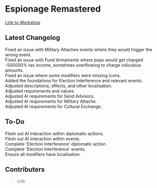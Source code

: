 # Espionage Remastered
[Link to Workshop](https://steamcommunity.com/sharedfiles/filedetails/?id=3432409401)  

## Latest Changelog
Fixed an issue with Military Attaches events where they would trigger the wrong event.  
Fixed an issue with Fund Armaments where pops would get charged -500000% tax income, sometimes overflowing to charge ridiculous amounts.  
Fixed an issue where some modifiers were missing icons.  
Added the foundations for Election Interference and relevant events.  
Adjusted descriptions, effects, and other localisation.  
Adjusted requirements and values.  
Adjusted AI requirements for Send Advisors.  
Adjusted AI requirements for Military Attache.  
Adjusted AI requirements for Cultural Exchange.  

## To-Do
Flesh out AI interaction within diplomatic actions.  
Flesh out AI interaction within events.  
Complete 'Election Interference' diplomatic action.  
Complete 'Election Interference' events.  
Ensure all modifiers have localisation.  

## Contributers
> cob  
